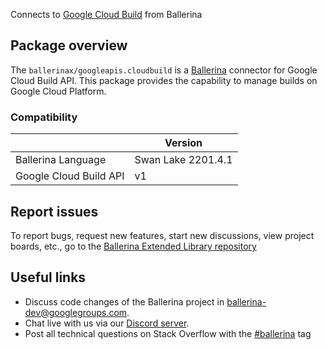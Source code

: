 Connects to [Google Cloud Build](https://cloud.google.com/build/docs/api/reference/rest) from Ballerina

## Package overview
The `ballerinax/googleapis.cloudbuild` is a [Ballerina](https://ballerina.io/) connector for Google Cloud Build API.
This package provides the capability to manage builds on Google Cloud Platform.

### Compatibility
|                        | Version         |
|------------------------|-----------------|
| Ballerina Language     | Swan Lake 2201.4.1| 
| Google Cloud Build API | v1              |

## Report issues
To report bugs, request new features, start new discussions, view project boards, etc., go to the [Ballerina Extended Library repository](https://github.com/ballerina-platform/ballerina-extended-library)

## Useful links
- Discuss code changes of the Ballerina project in [ballerina-dev@googlegroups.com](mailto:ballerina-dev@googlegroups.com).
- Chat live with us via our [Discord server](https://discord.gg/ballerinalang).
- Post all technical questions on Stack Overflow with the [#ballerina](https://stackoverflow.com/questions/tagged/ballerina) tag
